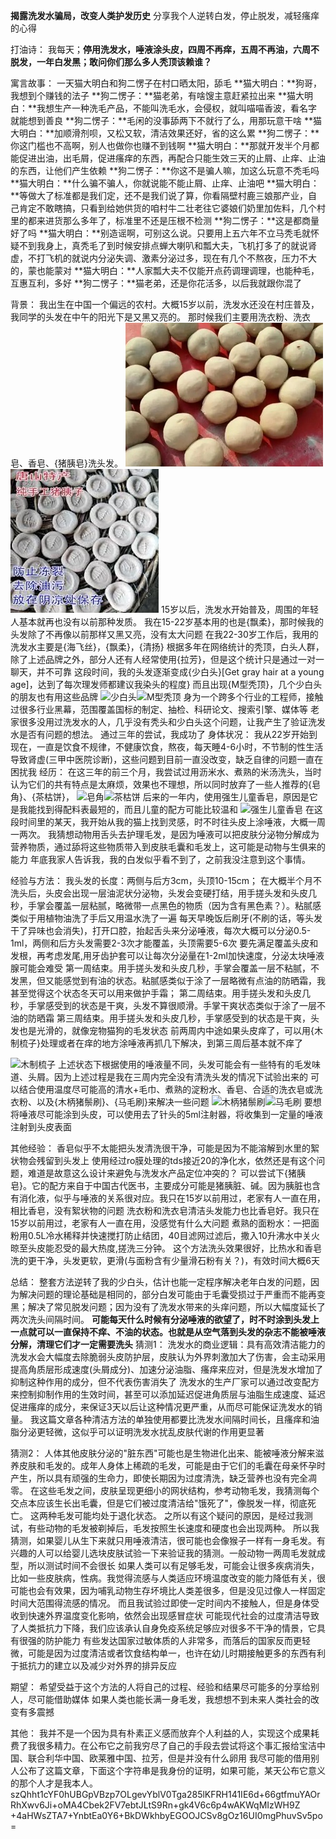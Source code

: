 **揭露洗发水骗局，改变人类护发历史**
    分享我个人逆转白发，停止脱发，减轻瘙痒的心得
    
打油诗：
    我每天；**停用洗发水，唾液涂头皮，四周不再痒，五周不再油，六周不脱发，一年白发黑；敢问你们那么多人秃顶该赖谁？**
    
寓言故事：
一天猫大明白和狗二愣子在村口晒太阳，舔毛
**猫大明白：**狗哥，我想到个赚钱的法子
**狗二愣子：**猫老弟，有啥馊主意赶紧拉出来
**猫大明白：**我想生产一种洗毛产品，不能叫洗毛水，会侵权，就叫喵喵香波，看名字就能想到善良
**狗二愣子：**毛闲的没事舔两下不就行了么，用那玩意干啥
**猫大明白：**加顺滑剂呗，又松又软，清洁效果还好，省的这么累
**狗二愣子：**你这门槛也不高啊，别人也做你也赚不到钱啊
**猫大明白：**那就开发半个月都能促进出油，出毛屑，促进瘙痒的东西，再配合只能生效三天的止屑、止痒、止油的东西，让他们产生依赖
**狗二愣子：**你这不是骗人嘛，加这么玩意不秃毛吗
**猫大明白：**什么骗不骗人，你就说能不能止屑、止痒、止油吧
**猫大明白：**等做大了标准都是我们定，还不是我们说了算，你看隔壁村鹿三娘那产业，自己肯定不敢瞎搞，只看到给她供货的咱村牛二壮老往它婆娘们奶里加佐料，几个村里的都来进货那么多年了，标准里不还是压根不检测
**狗二愣子：**这是都商量好了吗
**猫大明白：**别造谣啊，可别这么说。只要用上五六年不立马秃毛就怀疑不到我身上，真秃毛了到时候安排点蝉大喇叭和瓢大夫，飞机打多了的就说肾虚，不打飞机的就说内分泌失调、激素分泌过多，现在有几个不熬夜，压力不大的，蒙也能蒙对
**猫大明白：**人家瓢大夫不仅能开点药调理调理，也能种毛，互惠互利，多好
**狗二愣子：**猫老弟，还是你花活多，以后我就跟你混了

背景：
我出生在中国一个偏远的农村。大概15岁以前，洗发水还没在村庄普及，我同学的头发在中午的阳光下是又黑又亮的。
那时候我们主要用洗衣粉、洗衣皂、香皂、{猪胰皂}洗头发。
![Image text](https://github.com/zhangsan16/FakeShampoo/blob/main/data/1.jpg)![Image text](https://github.com/zhangsan16/FakeShampoo/blob/main/data/2.jpg)
15岁以后，洗发水开始普及，周围的年轻人基本就再也没有以前那种发质。
我在15-22岁基本用的也是{飘柔}，那时候我的头发除了不再像以前那样又黑又亮，没有太大问题
在我22-30岁工作后，我用的洗发水主要是{海飞丝}，{飘柔}，{清扬}
根据多年在网络统计的秃顶，白头人群，除了上述品牌之外，部分人还有人经常使用{拉芳}，但是这个统计只是通过一对一聊天，并不可靠
这段时间，我的头发逐渐变成{少白头}\[Get gray hair at a young age\]，达到了每次理发师都建议我染头的程度}
而且出现{M型秃顶}，几个少白头的朋友也有用这些品牌
![少白头](./11.jpg)![M型秃顶](./3.jpg)
身为一个跨多个行业的工程师，接触过很多行业黑幕，范围覆盖国标的制定、抽检、科研论文、搜索引擎、媒体等
老家很多没用过洗发水的人，几乎没有秃头和少白头这个问题，让我产生了验证洗发水是否有问题的想法。
通过三年的尝试，我成功了
身体状况：
我从22岁开始到现在，一直是饮食不规律，不健康饮食，熬夜，每天睡4-6小时，不节制的性生活导致肾虚(三甲中医院诊断)，这些问题到目前一直没改变，缺乏自律的问题一直在困扰我
经历：
在这三年的前三个月，我尝试过用沥米水、煮熟的米汤洗头，当时认为它们的共有特点是太麻烦，效果也不理想，所以同时放弃了一些人推荐的{皂角}、{茶枯饼}，
![皂角](./12.jpg)![茶枯饼](./4.jpg)
后来的一年内，使用强生儿童香皂，原因是它是我能找到得配料表最短的，而且儿童的配方可能比较温和
![强生儿童香皂](./5.jpg)
在这段时间里的某天，我开始从我的猫上找到灵感，时不时往头皮上涂唾液，大概一周一两次。
我猜想动物用舌头去护理毛发，是因为唾液可以把皮肤分泌物分解成为营养物质，通过舔将这些物质带入到皮肤毛囊和毛发上，这可能是动物与生俱来的能力
年底我家人告诉我，我的白发似乎看不到了，之前我没注意到这个事情。

经验与方法：
我头发的长度：两侧与后方3cm，头顶10-15cm；
在大概半个月不洗头后，头皮会出现一层油泥状分泌物，头发会变硬打结，用手搓头发和头皮几秒，手掌会覆盖一层粘腻，略微带一点黑色的物质（因为含有黑色素？）。粘腻感类似于用植物油洗了手后又用温水洗了一遍
每天早晚饭后刷牙(不刷的话，等头发干了异味也会消失)，打开口腔，抬起舌头来分泌唾液，每次大概可以分泌0.5-1ml，两侧和后方头发需要2-3次才能覆盖，头顶需要5-6次
要先满足覆盖头皮和发根，再考虑发尾,用牙齿护套可以让每次分泌量在1-2ml加快速度，分泌太块唾液腺可能会难受
第一周结束。用手搓头发和头皮几秒，手掌会覆盖一层不粘腻，不发黑，但又能感觉到有油的状态。粘腻感类似于涂了一层略微有点油的防晒霜，我甚至觉得这个状态冬天可以用来做护手霜；
第二周结束。用手搓头发和头皮几秒，手掌感受到的状态是干爽，头发不算很顺滑。手掌干爽状态类似于涂了一层不油的防晒霜
第三周结束。用手搓头发和头皮几秒，手掌感受到的状态是干爽，头发也是光滑的，就像宠物猫狗的毛发状态
前两周内中途如果头皮痒了，可以用{木制梳子}处理或者在痒的地方涂唾液再抓几下解决，到第三周后基本就不痒了

![木制梳子](./7.jpg)
上述状态下根据使用的唾液量不同，头发可能会有一些特有的毛发味道、头屑。因为上述过程是我在三周内完全没有清洗头发的情况下试验出来的
可以结合使用温度尽可能高的清水+毛巾、煮熟的淀粉水、香皂、合适的洗衣皂或洗衣粉、以及{木柄猪鬃刷}、{马毛刷}来解决一些问题
![木柄猪鬃刷](./8.jpg)![马毛刷](./9.jpg)
要想将唾液尽可能涂到头皮，可以使用去了针头的5ml注射器，将收集到一定量的唾液注射到头皮表面

其他经验：
香皂似乎不太能把头发清洗很干净，可能是因为不能溶解到水里的絮状物会残留到头发上
使用经过ro膜处理的tds接近20的净化水，依然还是有这个问题，难道是故意这么设计来避免与洗发水产品定位冲突的？
可以尝试下{猪胰皂}。它的配方来自于中国古代医书，主要成分可能是猪胰脏、碱。因为胰脏也含有消化液，似乎与唾液的关系很对应。我只在15岁以前用过，老家有人一直在用，相比香皂，没有絮状物的问题
洗衣粉和洗衣皂清洁头发能力也比香皂好。我只在15岁以前用过，老家有人一直在用，没感觉有什么大问题
煮熟的面粉水：一把面粉用0.5L冷水稀释并快速搅打防止结团，40目滤网过滤后，撒入10升沸水中关火晾至头皮能忍受的最大热度,搓洗三分钟。
这个方法洗头效果很好，比热水和香皂洗的更干净，头发更软，更滑(与面粉含有少量滑石粉有关？)，有效时间大概6天

总结：
整套方法逆转了我的少白头，估计也能一定程序解决老年白发的问题，因为解决问题的理论基础是相同的，部分白发可能由于毛囊受损过于严重而不能再变黑；解决了常见脱发问题；因为没有了洗发水带来的头痒问题，所以大幅度延长了两次洗头间隔时间。
**可能每天什么时候有分泌唾液的欲望了，时不时涂到头发上一点就可以一直保持不痒、不油的状态。也就是从空气落到头发的杂志不能被唾液分解，清理它们才一定需要洗头**
猜测1：
洗发水的商业逻辑：具有高效清洁能力的洗发水会大幅度去除脆弱头皮防护层，皮肤认为外界刺激加大了伤害，会主动采用提高角质层形成速度(头屑成分)、加速分泌油脂、瘙痒来应对，但是洗发水增加了抑制这种作用的成分，但不代表伤害消失了
洗发水的生产厂家可以通过改变配方来控制抑制作用的生效时间，甚至可以添加延迟促进角质层与油脂生成速度、延迟促进瘙痒的成分，来保证3天以后让这种情况更严重，从而尽可能保证洗发水的销量。
我这篇文章各种清洁方法的单独使用都要比洗发水间隔时间长，且瘙痒和油脂分泌更轻微，这似乎可以证明洗发水扰乱皮肤代谢的作用更显著

猜测2：
人体其他皮肤分泌的"脏东西"可能也是生物进化出来、能被唾液分解来滋养皮肤和毛发的。成年人身体上稀疏的毛发，可能是由于它们的毛囊在母亲怀孕时产生，所以具有顽强的生命力，即使长期因为过度清洗，缺乏营养也没有完全凋零。
在这些毛发之间，皮肤呈现更细小的网状结构，参考动物毛发，我猜测每个交点本应该生长出毛囊，但是它们被过度清洁给"饿死了"，像脱发一样，彻底死亡。
这两种毛发可能均处于退化状态。
之所以有这个疑问的原因，是经过我测试，有些动物的毛发被剃掉后，毛发按照生长速度和硬度也会出现两种。
所以我猜测，如果婴儿从生下来就只用唾液清洁，很可能也会像猴子一样有一身毛发。有兴趣的人可以给婴儿选块皮肤试验一下来验证我的猜测。一般动物一两周毛发就成型，所以测试时间不会很长
如果人类可以有足够毛发，可能会让很多疾病消失，比如一些皮肤病，性病。我觉得流感与人类适应环境温度改变的能力降低有关，很可能也会有效果，因为哺乳动物生存坏境比人类差很多，但是没见过像人一样固定时间大范围得流感的情况。
而且我试验过即使一定时间内不接触人，但是身体受收到快速外界温度变化影响，依然会出现感冒症状
可能现代社会的过度清洁导致了人类抵抗力下降，我们应该承认自身免疫系统足够应对很多不干净的情景，它具有很强的防护能力
有些发达国家过敏体质的人非常多，而落后的国家反而更轻微，可能是因为过度清洁或者饮食结构单一，也许在幼儿时期接触更多的东西有利于抵抗力的建立以及减少对外界的排异反应

期望：
希望受益于这个方法的人将自己的过程、经验和结果尽可能多的分享给别人，尽可能借助媒体
如果人类也能长满一身毛发，我想想不到未来人类社会的改变有多震撼

其他：
我并不是一个因为具有朴素正义感而放弃个人利益的人，实现这个成果耗费了我很多精力。在公布它之前我穷尽了自己的手段去尝试将这个事汇报给宝洁中国、联合利华中国、欧莱雅中国、拉芳，但是并没有什么卵用
我尽可能的借用别人公布了这篇文章，下面这个字符串是我身份的证明，如果可能，某天公布它意义的那个人才是我本人。
szQhht1cYF0hUBGpVBzp7OLgevYblV0Tga285lKFRH141IE6d+66gtfmuYAOrRhXwv6Ji+oMA4Cbek2FV7ebtJLtS9Rn+gk4V6c6p4wAKWqMIzWH9Z +4aHWsZTA7+YnbtEa0Y6+BkDWkhbyEGOOJCSv8gOz16UI0mgPhuvSv5po=
